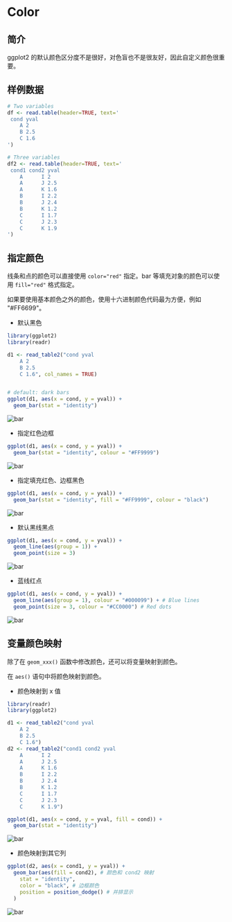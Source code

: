 # Color

## 简介

ggplot2 的默认颜色区分度不是很好，对色盲也不是很友好，因此自定义颜色很重要。

## 样例数据

```r
# Two variables
df <- read.table(header=TRUE, text='
 cond yval
    A 2
    B 2.5
    C 1.6
')

# Three variables
df2 <- read.table(header=TRUE, text='
 cond1 cond2 yval
    A      I 2
    A      J 2.5
    A      K 1.6
    B      I 2.2
    B      J 2.4
    B      K 1.2
    C      I 1.7
    C      J 2.3
    C      K 1.9
')
```

## 指定颜色

线条和点的颜色可以直接使用 `color="red"` 指定。bar 等填充对象的颜色可以使用 `fill="red"` 格式指定。

如果要使用基本颜色之外的颜色，使用十六进制颜色代码最为方便，例如 "#FF6699"。

- 默认黑色

```r
library(ggplot2)
library(readr)

d1 <- read_table2("cond yval
    A 2
    B 2.5
    C 1.6", col_names = TRUE)


# default: dark bars
ggplot(d1, aes(x = cond, y = yval)) +
  geom_bar(stat = "identity")
```

![bar](images/2020-08-28-09-36-39.png)

- 指定红色边框

```r
ggplot(d1, aes(x = cond, y = yval)) +
  geom_bar(stat = "identity", colour = "#FF9999")
```

![bar](images/2020-08-28-09-50-37.png)

- 指定填充红色、边框黑色

```r
ggplot(d1, aes(x = cond, y = yval)) +
  geom_bar(stat = "identity", fill = "#FF9999", colour = "black")
```

![bar](images/2020-08-28-09-54-44.png)

- 默认黑线黑点
  
```r
ggplot(d1, aes(x = cond, y = yval)) +
  geom_line(aes(group = 1)) +
  geom_point(size = 3)
```

![bar](images/2020-08-28-09-57-16.png)

- 蓝线红点

```r
ggplot(d1, aes(x = cond, y = yval)) +
  geom_line(aes(group = 1), colour = "#000099") + # Blue lines
  geom_point(size = 3, colour = "#CC0000") # Red dots
```

![bar](images/2020-08-28-09-59-41.png)

## 变量颜色映射

除了在 `geom_xxx()` 函数中修改颜色，还可以将变量映射到颜色。

在 `aes()` 语句中将颜色映射到颜色。

- 颜色映射到 x 值

```r
library(readr)
library(ggplot2)

d1 <- read_table2("cond yval
    A 2
    B 2.5
    C 1.6")
d2 <- read_table2("cond1 cond2 yval
    A      I 2
    A      J 2.5
    A      K 1.6
    B      I 2.2
    B      J 2.4
    B      K 1.2
    C      I 1.7
    C      J 2.3
    C      K 1.9")

ggplot(d1, aes(x = cond, y = yval, fill = cond)) +
  geom_bar(stat = "identity")
```

![bar](images/2020-08-28-10-22-06.png)

- 颜色映射到其它列

```r
ggplot(d2, aes(x = cond1, y = yval)) +
  geom_bar(aes(fill = cond2), # 颜色和 cond2 映射
    stat = "identity",
    color = "black", # 边框颜色
    position = position_dodge() # 并排显示
  )
```

![bar](images/2020-08-28-10-26-21.png)

